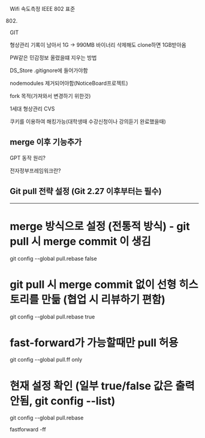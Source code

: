 
Wifi 속도측정
IEEE 802 표준

 802.



GIT

 형상관리 기록이 남아서
 1G -> 990MB 바이너리 삭제해도 clone하면 1GB받아옴

 
PW같은 민감정보 올렸을떄 지우는 방법


DS_Store
.gitignore에 들어가야함

nodemodules 제거되어야함(NoticeBoard프로젝트)

fork 목적(가져와서 변경하기 위한것)


1세대 형상관리
CVS





쿠키를 이용하여 해킹가능(대학생때 수강신청이나 강의듣기 완료했을때)

## merge 이후 기능추가



GPT 동작 원리?


전자정부프레임워크란?


## Git pull 전략 설정 (Git 2.27 이후부터는 필수)

---
# merge 방식으로 설정 (전통적 방식) - git pull 시 merge commit 이 생김
git config --global pull.rebase false

# git pull 시 merge commit 없이 선형 히스토리를 만듦 (협업 시 리뷰하기 편함)
git config --global pull.rebase true

# fast-forward가 가능할때만 pull 허용
git config --global pull.ff only

# 현재 설정 확인 (일부 true/false 값은 출력 안됨, git config --list)
git config --global pull.rebase


fastforward 
-ff

